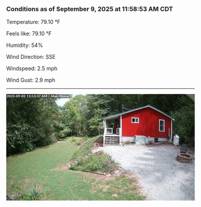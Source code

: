 ### Conditions as of September 9, 2025 at 11:58:53 AM CDT 

Temperature: 79.10 &deg;F

Feels like: 79.10 &deg;F

Humidity: 54%

Wind Direction: SSE

Windspeed: 2.5 mph

Wind Gust: 2.9 mph

---

<img src="./images/latest.jpeg"/>

